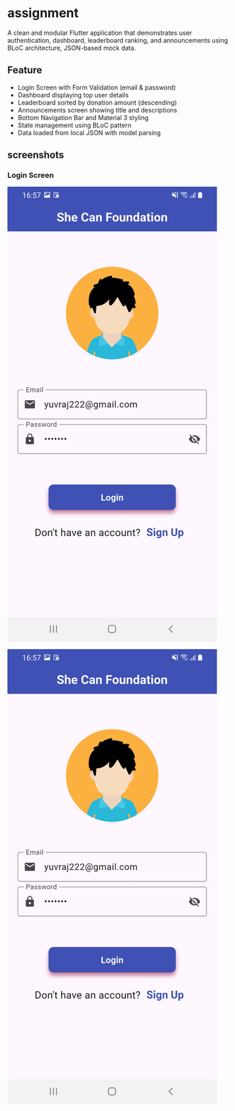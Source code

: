 # assignment

A clean and modular Flutter application that demonstrates user authentication, dashboard, leaderboard ranking, and announcements using BLoC architecture, JSON-based mock data.


## Feature
- Login Screen with Form Validation (email & password)
- Dashboard displaying top user details
- Leaderboard sorted by donation amount (descending)
- Announcements screen showing title and descriptions
- Bottom Navigation Bar and Material 3 styling
- State management using BLoC pattern
- Data loaded from local JSON with model parsing

## screenshots
### Login Screen

 ![Market Screen](https://github.com/YuvrajSingh514/assignment/blob/main/Screenshot_20250802-165727.jpg)

 ![Market Screen](https://github.com/YuvrajSingh514/assignment/blob/main/Screenshot_20250802-165727.jpg)

